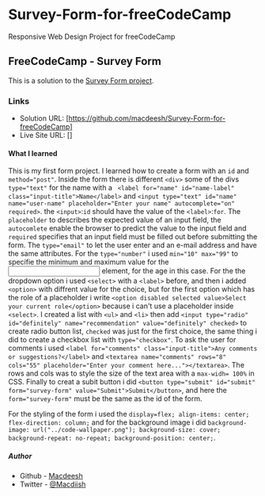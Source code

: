 # Survey-Form-for-freeCodeCamp
Responsive Web Design Project for freeCodeCamp

## FreeCodeCamp - Survey Form

This is a solution to the [Survey Form project](https://www.freecodecamp.org/learn/responsive-web-design/responsive-web-design-projects/build-a-survey-form). 

### Links

- Solution URL: [https://github.com/macdeesh/Survey-Form-for-freeCodeCamp]
- Live Site URL: []

#### What I learned
This is my first form project. I learned how to create a form with an ```id``` and ```method="post"```. Inside the form there is different ```<div>``` some of the divs ```type="text"``` for the name with a ``` <label for="name" id="name-label" class="input-title">Name</label>``` and ```<input type="text" id="name" name="user-name" placeholder="Enter your name" autocomplete="on" required>```. the ```<input>```:```id``` should have the value of the ```<label>```:```for```. The ```placeholder``` to describes the expected value of an input field, the ```autocomlete``` enable the browser to predict the value to the input field and ```required``` specifies that an input field must be filled out before submitting the form.
The ```type="email"```  to let the user enter and an e-mail address and have the same attributes. For the ```type="number"``` i used ```min="10" max="99"``` to specifie the minimum and maximum value for the <input> element, for the age in this case. 
For the the dropdown option i used ```<select>``` with a ```<label>``` before, and then i added ```<option>``` with diffrent value for the choice, but for the first option which has the role of a placeholder i write ```<option disabled selected value>Select your current role</option>``` because i can't use a placeholder inside ```<select>```. I created a list with ```<ul>``` and ```<li>``` then add ```<input type="radio" id="definitely" name="recommendation" value="definitely" checked>``` to create radio button list, ```checked``` was just for the first choice, the same thing i did to create a checkbox list with ```type="checkbox"```. To ask the user for comments i used ```<label for="comments" class="input-title">Any comments or suggestions?</label>``` and ```<textarea name="comments" rows="8" cols="55" placeholder="Enter your comment here..."></textarea>```. The rows and cols was to style the size of the text area with a ```max-widh= 100%``` in CSS. Finally to creat a subit button i did ```<button type="submit" id="submit" form="survey-form" value="Submit">Submit</button>```, and here the ```form="survey-form"``` must be the same as the id of the form.

For the styling of the form i used the ```display=flex; align-items: center; flex-direction: column;``` and for the background image i did ```background-image: url("../code-wallpaper.png"); background-size: cover; background-repeat: no-repeat; background-position: center;```.



##### Author

- Github - [Macdeesh](https://github.com/macdeesh)
- Twitter - [@Macdiish](https://twitter.com/Macdiish)
